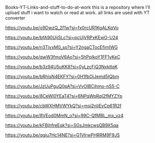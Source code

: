 Books-YT-Links-and-stuff-to-do-at-work
this is a repository where I'll upload stuff i want to watch or read at work. all links are used with YT converter

https://youtu.be/o9DwzQ_2f1w?si=fx0rcUR1KgALKqVo

https://youtu.be/bfA90UijSLc?si=pcUjVRPxKEwO-U24

https://youtu.be/n3TjvxM0_so?si=Y2ngaCTocEfimIWG

https://youtu.be/qwW3fmoV6Ao?si=5hPpIkoY1FF1yKeC

https://youtu.be/b3z94U5uKK8?si=0yLzcFiQ3NxktIqK

https://youtu.be/bRhisN4EKFY?si=0H1fbOjJemd5IQbm

https://youtu.be/JzUuPguQ0pA?si=VvOlBCihmo-nS5-C

https://youtu.be/8CeWl0YEaT4?si=6NPqWpRqI2fMYZYp

https://youtu.be/cbWXHMVWYkQ?si=msj2nliEvCp61R2f

https://youtu.be/8VEod0MmN_o?si=99C-QfMBL_mx_vz4

https://youtu.be/kFBjhfreEqk?si=SGsJmkcwsQB9X5qa

https://youtu.be/qgiu7Hc14NE?si=G1VIrwPHRRM9F9JS
